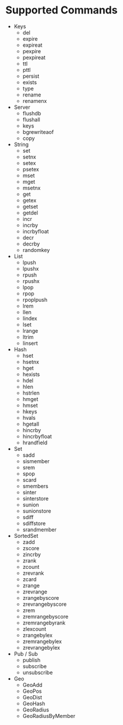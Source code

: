 # Supported Commands

- Keys
    - del
    - expire
    - expireat
    - pexpire
    - pexpireat
    - ttl
    - pttl
    - persist
    - exists
    - type
    - rename
    - renamenx
- Server
    - flushdb
    - flushall
    - keys
    - bgrewriteaof
    - copy
- String
    - set
    - setnx
    - setex
    - psetex
    - mset
    - mget
    - msetnx
    - get
    - getex
    - getset
    - getdel
    - incr
    - incrby
    - incrbyfloat
    - decr
    - decrby
    - randomkey
- List
    - lpush
    - lpushx
    - rpush
    - rpushx
    - lpop
    - rpop
    - rpoplpush
    - lrem
    - llen
    - lindex
    - lset
    - lrange
    - ltrim
    - linsert
- Hash
    - hset
    - hsetnx
    - hget
    - hexists
    - hdel
    - hlen
    - hstrlen
    - hmget
    - hmset
    - hkeys
    - hvals
    - hgetall
    - hincrby
    - hincrbyfloat
    - hrandfield
- Set
    - sadd
    - sismember
    - srem
    - spop
    - scard
    - smembers
    - sinter
    - sinterstore
    - sunion
    - sunionstore
    - sdiff
    - sdiffstore
    - srandmember
- SortedSet
    - zadd
    - zscore
    - zincrby
    - zrank
    - zcount
    - zrevrank
    - zcard
    - zrange
    - zrevrange
    - zrangebyscore
    - zrevrangebyscore
    - zrem
    - zremrangebyscore
    - zremrangebyrank
    - zlexcount
    - zrangebylex
    - zremrangebylex
    - zrevrangebylex
- Pub / Sub
    - publish
    - subscribe
    - unsubscribe
- Geo
    - GeoAdd
    - GeoPos
    - GeoDist
    - GeoHash
    - GeoRadius
    - GeoRadiusByMember